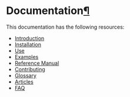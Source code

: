 Documentation[¶](#documentation "Permalink to this headline")
=============================================================

This documentation has the following resources:

-   [Introduction](../)
-   [Installation](../installation/)
-   [Use](../use/)
-   [Examples](../examples/)
-   [Reference Manual](../reference/)
-   [Contributing](../contributing/)
-   [Glossary](../terms/)
-   [Articles](../articles/)
-   [FAQ](../faq/)

